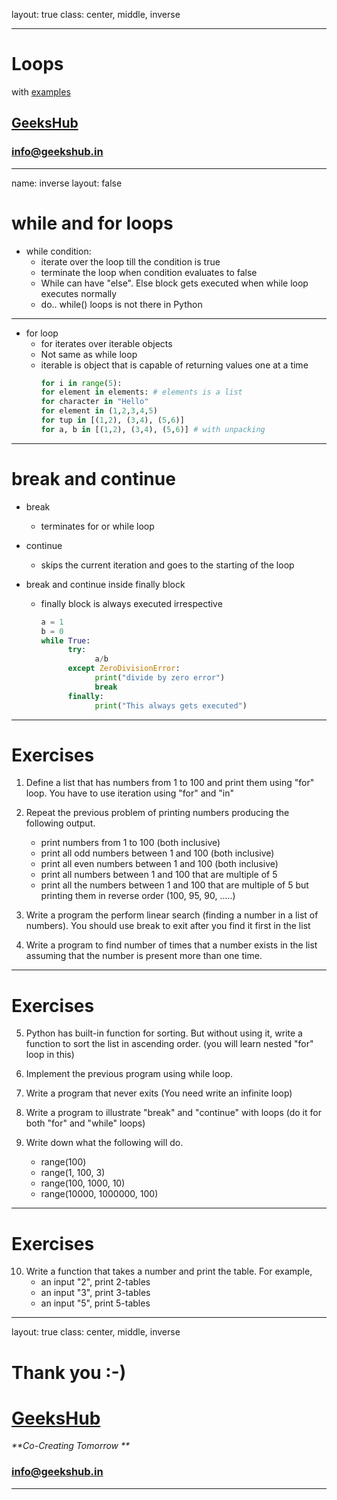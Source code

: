 layout: true
class: center, middle, inverse

---

# Loops
with [examples](loops.ipynb)
## [GeeksHub](http://www.geekshub.in)
### [info@geekshub.in](mailto:info@geekshub.in)

---

name: inverse
layout: false

# while and for loops
* while condition:
   - iterate over the loop till the condition is true
   - terminate the loop when condition evaluates to false
   - While can have "else". Else block gets executed when while loop executes normally
   - do.. while() loops is not there in Python

---

* for loop
   - for iterates over iterable objects
   - Not same as while loop
   - iterable is object that is capable of returning values one at a time
      ```python
      for i in range(5):
      for element in elements: # elements is a list
      for character in "Hello"
      for element in (1,2,3,4,5)
      for tup in [(1,2), (3,4), (5,6)]
      for a, b in [(1,2), (3,4), (5,6)] # with unpacking
      ```

---

# break and continue

* break
   - terminates for or while loop

* continue
   - skips the current iteration and goes to the starting of the loop

* break and continue inside finally block
   - finally block is always executed irrespective
      ```python
      a = 1
      b = 0
      while True:
            try:
                  a/b
            except ZeroDivisionError:
                  print("divide by zero error")
                  break
            finally:
                  print("This always gets executed")
      ```

---

# Exercises

1. Define a list that has numbers from 1 to 100 and print them using "for" loop. You have to use iteration using "for" and "in"

2. Repeat the previous problem of printing numbers producing the following output.
      - print numbers from 1 to 100 (both inclusive)
      - print all odd numbers between 1 and 100 (both inclusive)
      - print all even numbers between 1 and 100 (both inclusive)
      - print all numbers between 1 and 100 that are multiple of 5
      - print all the numbers between 1 and 100 that are multiple of 5 but printing them in reverse order (100, 95, 90, .....)

3. Write a program the perform linear search (finding a number in a list of numbers). You should use break to exit after you find it first in the list

4. Write a program to find number of times that a number exists in the list assuming that the number is present more than one time.

---

# Exercises

5. Python has built-in function for sorting. But without using it, write a function to sort the list in ascending order. (you will learn nested "for" loop in this)

6. Implement the previous program using while loop.

7. Write a program that never exits (You need write an infinite loop)

8. Write a program to illustrate "break" and "continue" with loops (do it for both "for" and "while" loops)

9. Write down what the following will do.
      - range(100)
      - range(1, 100, 3)
      - range(100, 1000, 10)
      - range(10000, 1000000, 100)

---

# Exercises


10. Write a function that takes a number and print the table. For example,
      - an input "2", print 2-tables
      - an input "3", print 3-tables
      - an input "5", print 5-tables

---
layout: true
class: center, middle, inverse

# Thank you :-)

# [GeeksHub](http://www.geekshub.in)
_**Co-Creating Tomorrow **_
### [info@geekshub.in](mailto:info@geekshub.in)

---